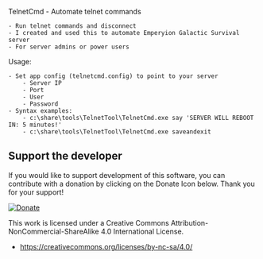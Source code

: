 TelnetCmd - Automate telnet commands

	- Run telnet commands and disconnect
	- I created and used this to automate Emperyion Galactic Survival server
	- For server admins or power users

	
Usage:

	- Set app config (telnetcmd.config) to point to your server
		- Server IP
		- Port
		- User
		- Password
	- Syntax examples: 
		- c:\share\tools\TelnetTool\TelnetCmd.exe say 'SERVER WILL REBOOT IN: 5 minutes!'
		- c:\share\tools\TelnetTool\TelnetCmd.exe saveandexit


Support the developer
---
If you would like to support development of this software, you can contribute with a donation by clicking on the Donate Icon below. Thank you for your support!

[![Donate](https://www.paypalobjects.com/en_US/i/btn/btn_donate_LG.gif)](https://www.paypal.com/cgi-bin/webscr?cmd=_s-xclick&hosted_button_id=PXV8MLB5KR5WG)


This work is licensed under a Creative Commons Attribution-NonCommercial-ShareAlike 4.0 International License.
  - https://creativecommons.org/licenses/by-nc-sa/4.0/
